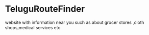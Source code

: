 # TeluguRouteFinder
website with information near you such as about  grocer stores ,cloth shops,medical services etc
